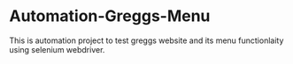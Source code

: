 # Automation-Greggs-Menu
This is automation project to test greggs website and its menu functionlaity using selenium webdriver.

